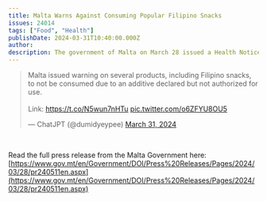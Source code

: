 ```yaml
---
title: Malta Warns Against Consuming Popular Filipino Snacks
issues: 24014
tags: ["Food", "Health"]
publishDate: 2024-03-31T10:40:00.000Z
author: 
description: The government of Malta on March 28 issued a Health Notice warning that includes several starch-based Filipino snacks found to contain yellow food coloring. Consumers are advised against eating these products because it "may have an adverse effect on activity and attention in children".
---
```


<blockquote class="twitter-tweet"><p lang="en" dir="ltr">Malta issued warning on several products, including Filipino snacks, to not be consumed due to an additive declared but not authorized for use.<br><br>Link: <a href="https://t.co/N5wun7nHTu">https://t.co/N5wun7nHTu</a> <a href="https://t.co/o6ZFYU8OU5">pic.twitter.com/o6ZFYU8OU5</a></p>&mdash; ChatJPT (@dumidyeypee) <a href="https://twitter.com/dumidyeypee/status/1774386371601539386?ref_src=twsrc%5Etfw">March 31, 2024</a></blockquote> <script async src="https://platform.twitter.com/widgets.js" charset="utf-8"></script> 

<p>&nbsp;</p>

Read the full press release from the Malta Government here:  
[https://www.gov.mt/en/Government/DOI/Press%20Releases/Pages/2024/03/28/pr240511en.aspx](https://www.gov.mt/en/Government/DOI/Press%20Releases/Pages/2024/03/28/pr240511en.aspx)